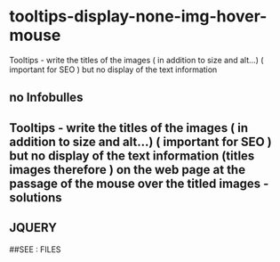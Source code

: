 # tooltips-display-none-img-hover-mouse
Tooltips - write the titles of the images ( in addition to size and alt...) ( important for SEO ) but no display of the text information

## no Infobulles

## Tooltips - write the titles of the images ( in addition to size and alt...) ( important for SEO ) but no display of the text information (titles images therefore ) on the web page at the passage of the mouse over the titled images - solutions
## JQUERY
##SEE : FILES
